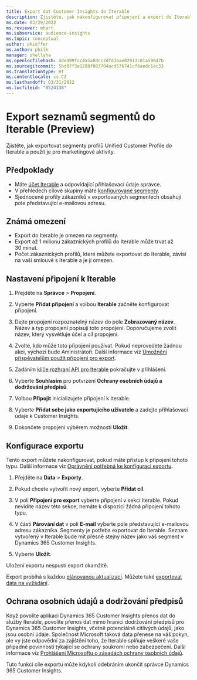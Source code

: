 ```yaml
---
title: Export dat Customer Insights do Iterable
description: Zjistěte, jak nakonfigurovat připojení a export do Iterable.
ms.date: 03/29/2022
ms.reviewer: mhart
ms.subservice: audience-insights
ms.topic: conceptual
author: pkieffer
ms.author: philk
manager: shellyha
ms.openlocfilehash: 4de499fcc4a5a0dcc2dfd3bae02913c81a59647b
ms.sourcegitcommit: 5bd07f3a1288f003704acd576741cf6aedc1ac33
ms.translationtype: HT
ms.contentlocale: cs-CZ
ms.lasthandoff: 03/31/2022
ms.locfileid: "8524138"
---
```

# <a name="export-segment-lists-to-iterable-preview"></a>Export seznamů segmentů do Iterable (Preview)

Zjistěte, jak exportovat segmenty profilů Unified Customer Profile do Iterable a použít je pro marketingové aktivity.

## <a name="prerequisites"></a>Předpoklady

-   Máte [účet Iterable](https://iterable.com/) a odpovídající přihlašovací údaje správce.
-   V přehledech cílové skupiny máte [konfigurované segmenty](segments.md).
-   Sjednocené profily zákazníků v exportovaných segmentech obsahují pole představující e-mailovou adresu.

## <a name="known-limitations"></a>Známá omezení

- Export do Iterable je omezen na segmenty.
- Export až 1 milionu zákaznických profilů do Iterable může trvat až 30 minut. 
- Počet zákaznických profilů, které můžete exportovat do Iterable, závisí na vaší smlouvě s Iterable a je jí omezen.

## <a name="set-up-connection-to-iterable"></a>Nastavení připojení k Iterable

1. Přejděte na **Správce** > **Propojení**.

1. Vyberte **Přidat připojení** a volbou **Iterable** začněte konfigurovat připojení.

1. Dejte propojení rozpoznatelný název do pole **Zobrazovaný název**. Název a typ propojení popisují toto propojení. Doporučujeme zvolit název, který vysvětluje účel a cíl propojení.

1. Zvolte, kdo může toto připojení používat. Pokud neprovedete žádnou akci, výchozí bude Aministrátoři. Další informace viz [Umožnění přispěvatelům použít připojení pro export](connections.md#allow-contributors-to-use-a-connection-for-exports).

1. Zadáním [klíče rozhraní API pro Iterable](https://support.iterable.com/hc/en-us/articles/360043464871) pokračujte v přihlášení. 

1. Vyberte **Souhlasím** pro potvrzení **Ochrany osobních údajů a dodržování předpisů**.

1. Volbou **Připojit** inicializujete připojení k Iterable.

1. Vyberte **Přidat sebe jako exportujícího uživatele** a zadejte přihlašovací údaje k Customer Insights.

1. Dokončete propojení výběrem možnosti **Uložit**.

## <a name="configure-an-export"></a>Konfigurace exportu

Tento export můžete nakonfigurovat, pokud máte přístup k připojení tohoto typu. Další informace viz [Oprávnění potřebná ke konfiguraci exportu](export-destinations.md#set-up-a-new-export).

1. Přejděte na **Data** > **Exporty**.

1. Pokud chcete vytvořit nový export, vyberte **Přidat cíl**.

1. V poli **Připojení pro export** vyberte připojení v sekci Iterable. Pokud nevidíte název této sekce, nemáte k dispozici žádná připojení tohoto typu.

3. V části **Párování dat** v poli **E-mail** vyberte pole představující e-mailovou adresu zákazníka. Segmenty je potřeba exportovat do Iterable. Seznam vytvořený v Iterable bude mít přesně stejný název jako váš segment v Dynamics 365 Customer Insights.

1. Vyberte **Uložit**.

Uložení exportu nespustí export okamžitě.

Export probíhá s každou [plánovanou aktualizací](system.md#schedule-tab). Můžete také [exportovat data na vyžádání](export-destinations.md#run-exports-on-demand). 


## <a name="data-privacy-and-compliance"></a>Ochrana osobních údajů a dodržování předpisů

Když povolíte aplikaci Dynamics 365 Customer Insights přenos dat do služby Iterable, povolíte přenos dat mimo hranici dodržování předpisů pro Dynamics 365 Customer Insights, včetně potenciálně citlivých údajů, jako jsou osobní údaje. Společnost Microsoft taková data přenese na váš pokyn, ale vy jste odpovědní za zajištění toho, že Iterable splňuje veškeré vaše případné povinnosti týkající se ochrany soukromí nebo zabezpečení. Další informace viz [Prohlášení Microsoftu o zásadách ochrany osobních údajů](https://go.microsoft.com/fwlink/?linkid=396732).

Tuto funkci cíle exportu může kdykoli odebráním ukončit správce Dynamics 365 Customer Insights.
